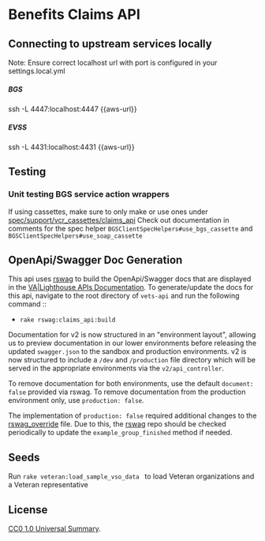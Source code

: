 # Benefits Claims API

## Connecting to upstream services locally
Note: Ensure correct localhost url with port is configured in your settings.local.yml

##### BGS
ssh -L 4447:localhost:4447 {{aws-url}}

##### EVSS
ssh -L 4431:localhost:4431 {{aws-url}}

## Testing
### Unit testing BGS service action wrappers
If using cassettes, make sure to only make or use ones under [spec/support/vcr_cassettes/claims_api](spec/support/vcr_cassettes/claims_api)
Check out documentation in comments for the spec helper `BGSClientSpecHelpers#use_bgs_cassette` and `BGSClientSpecHelpers#use_soap_cassette`

## OpenApi/Swagger Doc Generation
This api uses [rswag](https://github.com/rswag/rswag) to build the OpenApi/Swagger docs that are displayed in the [VA|Lighthouse APIs Documentation](https://developer.va.gov/explore/benefits/docs/claims?version=current).  To generate/update the docs for this api, navigate to the root directory of `vets-api` and run the following command ::
- `rake rswag:claims_api:build`

Documentation for v2 is now structured in an "environment layout", allowing us to preview documentation in our lower environments before releasing the updated `swagger.json` to the sandbox and production environments. v2 is now structured to include a `/dev` and `/production` file directory which will be served in the appropriate environments via the `v2/api_controller`.

To remove documentation for both environments, use the default `document: false` provided via rswag. To remove documentation from the production environment only, use `production: false`.

The implementation of `production: false` required additional changes to the [rswag_override](https://github.com/department-of-veterans-affairs/vets-api/blob/master/spec/rswag_override.rb) file. Due to this, the [rswag](https://github.com/rswag/rswag) repo should be checked periodically to update the `example_group_finished` method if needed.

## Seeds
Run `rake veteran:load_sample_vso_data ` to load Veteran organizations and a Veteran representative

## License
[CC0 1.0 Universal Summary](https://creativecommons.org/publicdomain/zero/1.0/legalcode).
